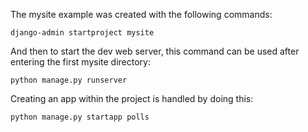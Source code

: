 The mysite example was created with the following commands:

```
django-admin startproject mysite
```

And then to start the dev web server, this command can be used after entering the first mysite directory: 

```
python manage.py runserver
```

Creating an app within the project is handled by doing this:

```
python manage.py startapp polls
```
